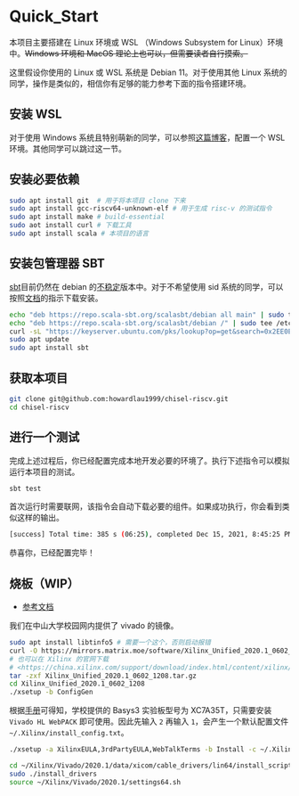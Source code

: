 # Quick_Start

本项目主要搭建在 Linux 环境或 WSL （Windows Subsystem for Linux）环境中。~~Windows 环境和 MacOS 理论上也可以，但需要读者自行摸索。~~

这里假设你使用的 Linux 或 WSL 系统是 Debian 11。对于使用其他 Linux 系统的同学，操作是类似的，相信你有足够的能力参考下面的指令搭建环境。

## 安装 WSL

对于使用 Windows 系统且特别萌新的同学，可以参照[这篇博客](https://wu-kan.cn/2018/12/14/Windows-Subsystem-for-Linux/)，配置一个 WSL 环境。其他同学可以跳过这一节。

## 安装必要依赖

```bash
sudo apt install git  # 用于将本项目 clone 下来
sudo apt install gcc-riscv64-unknown-elf # 用于生成 risc-v 的测试指令
sudo apt install make # build-essential
sudo aot install curl # 下载工具
sudo apt install scala # 本项目的语言
```

## 安装包管理器 SBT

[sbt](https://packages.debian.org/sid/sbt)目前仍然在 debian 的[不稳定](https://www.debian.org/releases/sid/)版本中。对于不希望使用 sid 系统的同学，可以按照[文档](https://www.scala-sbt.org/1.x/docs/zh-cn/Installing-sbt-on-Linux.html#Ubuntu%E5%92%8C%E5%85%B6%E4%BB%96%E5%9F%BA%E4%BA%8EDebian%E7%9A%84%E5%8F%91%E8%A1%8C%E7%89%88)的指示下载安装。

```bash
echo "deb https://repo.scala-sbt.org/scalasbt/debian all main" | sudo tee /etc/apt/sources.list.d/sbt.list
echo "deb https://repo.scala-sbt.org/scalasbt/debian /" | sudo tee /etc/apt/sources.list.d/sbt_old.list
curl -sL "https://keyserver.ubuntu.com/pks/lookup?op=get&search=0x2EE0EA64E40A89B84B2DF73499E82A75642AC823" | sudo apt-key add
sudo apt update
sudo apt install sbt
```

## 获取本项目

```bash
git clone git@github.com:howardlau1999/chisel-riscv.git
cd chisel-riscv
```

## 进行一个测试

完成上述过程后，你已经配置完成本地开发必要的环境了。执行下述指令可以模拟运行本项目的测试。

```bash
sbt test
```

首次运行时需要联网，该指令会自动下载必要的组件。如果成功执行，你会看到类似这样的输出。

```bash
[success] Total time: 385 s (06:25), completed Dec 15, 2021, 8:45:25 PM
```

恭喜你，已经配置完毕！

## 烧板（WIP）

- [参考文档](https://china.xilinx.com/support/documentation/sw_manuals/xilinx2020_1/c_ug973-vivado-release-notes-install-license.pdf)

我们在中山大学校园网内提供了 vivado 的镜像。

```bash
sudo apt install libtinfo5 # 需要一个这个，否则启动报错
curl -O https://mirrors.matrix.moe/software/Xilinx_Unified_2020.1_0602_1208.tar.gz
# 也可以在 Xilinx 的官网下载
# <https://china.xilinx.com/support/download/index.html/content/xilinx/zh/downloadNav/vivado-design-tools/archive.html>
tar -zxf Xilinx_Unified_2020.1_0602_1208.tar.gz
cd Xilinx_Unified_2020.1_0602_1208
./xsetup -b ConfigGen
```

根据[手册](https://www.stepfpga.com/doc/_media/basys3_ss.pdf)可得知，学校提供的 Basys3 实验板型号为 XC7A35T，只需要安装 `Vivado HL WebPACK` 即可使用。因此先输入 `2` 再输入 `1`，会产生一个默认配置文件 `~/.Xilinx/install_config.txt`。

```bash
./xsetup -a XilinxEULA,3rdPartyEULA,WebTalkTerms -b Install -c ~/.Xilinx/install_config.txt -l ~/Xilinx
```

```bash
cd ~/Xilinx/Vivado/2020.1/data/xicom/cable_drivers/lin64/install_script/install_drivers
sudo ./install_drivers
source ~/Xilinx/Vivado/2020.1/settings64.sh
```
